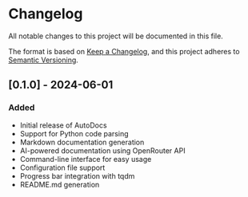# Changelog

All notable changes to this project will be documented in this file.

The format is based on [Keep a Changelog](https://keepachangelog.com/en/1.0.0/),
and this project adheres to [Semantic Versioning](https://semver.org/spec/v2.0.0.html).

## [0.1.0] - 2024-06-01

### Added
- Initial release of AutoDocs
- Support for Python code parsing
- Markdown documentation generation
- AI-powered documentation using OpenRouter API
- Command-line interface for easy usage
- Configuration file support
- Progress bar integration with tqdm
- README.md generation